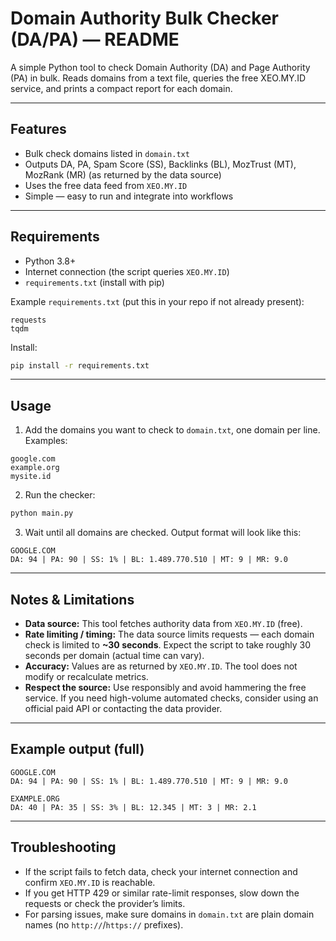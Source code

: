 # Domain Authority Bulk Checker (DA/PA) — README

A simple Python tool to check Domain Authority (DA) and Page Authority (PA) in bulk.
Reads domains from a text file, queries the free XEO.MY.ID service, and prints a compact report for each domain.

---

## Features

* Bulk check domains listed in `domain.txt`
* Outputs DA, PA, Spam Score (SS), Backlinks (BL), MozTrust (MT), MozRank (MR) (as returned by the data source)
* Uses the free data feed from `XEO.MY.ID`
* Simple — easy to run and integrate into workflows

---

## Requirements

* Python 3.8+
* Internet connection (the script queries `XEO.MY.ID`)
* `requirements.txt` (install with pip)

Example `requirements.txt` (put this in your repo if not already present):

```
requests
tqdm
```

Install:

```bash
pip install -r requirements.txt
```

---

## Usage

1. Add the domains you want to check to `domain.txt`, one domain per line. Examples:

```
google.com
example.org
mysite.id
```

2. Run the checker:

```bash
python main.py
```

3. Wait until all domains are checked. Output format will look like this:

```
GOOGLE.COM
DA: 94 | PA: 90 | SS: 1% | BL: 1.489.770.510 | MT: 9 | MR: 9.0
```

---

## Notes & Limitations

* **Data source:** This tool fetches authority data from `XEO.MY.ID` (free).
* **Rate limiting / timing:** The data source limits requests — each domain check is limited to **~30 seconds**. Expect the script to take roughly 30 seconds per domain (actual time can vary).
* **Accuracy:** Values are as returned by `XEO.MY.ID`. The tool does not modify or recalculate metrics.
* **Respect the source:** Use responsibly and avoid hammering the free service. If you need high-volume automated checks, consider using an official paid API or contacting the data provider.

---

## Example output (full)

```
GOOGLE.COM
DA: 94 | PA: 90 | SS: 1% | BL: 1.489.770.510 | MT: 9 | MR: 9.0

EXAMPLE.ORG
DA: 40 | PA: 35 | SS: 3% | BL: 12.345 | MT: 3 | MR: 2.1
```

---

## Troubleshooting

* If the script fails to fetch data, check your internet connection and confirm `XEO.MY.ID` is reachable.
* If you get HTTP 429 or similar rate-limit responses, slow down the requests or check the provider’s limits.
* For parsing issues, make sure domains in `domain.txt` are plain domain names (no `http://`/`https://` prefixes).
